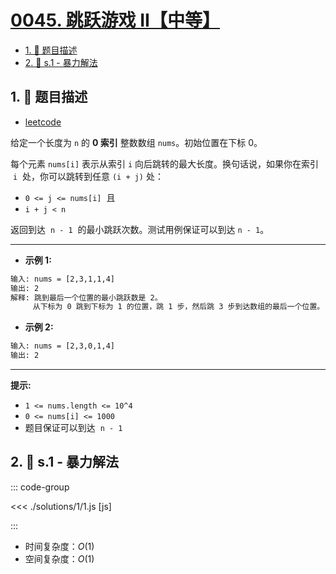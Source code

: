 # [0045. 跳跃游戏 II【中等】](https://github.com/tnotesjs/TNotes.leetcode/tree/main/notes/0045.%20%E8%B7%B3%E8%B7%83%E6%B8%B8%E6%88%8F%20II%E3%80%90%E4%B8%AD%E7%AD%89%E3%80%91)

<!-- region:toc -->

- [1. 📝 题目描述](#1--题目描述)
- [2. 🎯 s.1 - 暴力解法](#2--s1---暴力解法)

<!-- endregion:toc -->

## 1. 📝 题目描述

- [leetcode](https://leetcode.cn/problems/jump-game-ii/)

给定一个长度为 `n` 的 **0 索引** 整数数组 `nums`。初始位置在下标 0。

每个元素 `nums[i]` 表示从索引 `i` 向后跳转的最大长度。换句话说，如果你在索引  `i`  处，你可以跳转到任意 `(i + j)` 处：

- `0 <= j <= nums[i]`  且
- `i + j < n`

返回到达  `n - 1`  的最小跳跃次数。测试用例保证可以到达 `n - 1`。

---

- **示例 1:**

```txt
输入: nums = [2,3,1,1,4]
输出: 2
解释: 跳到最后一个位置的最小跳跃数是 2。
     从下标为 0 跳到下标为 1 的位置，跳 1 步，然后跳 3 步到达数组的最后一个位置。
```

- **示例 2:**

```txt
输入: nums = [2,3,0,1,4]
输出: 2
```

---

**提示:**

- `1 <= nums.length <= 10^4`
- `0 <= nums[i] <= 1000`
- 题目保证可以到达  `n - 1`

## 2. 🎯 s.1 - 暴力解法

::: code-group

<<< ./solutions/1/1.js [js]

:::

- 时间复杂度：$O(1)$
- 空间复杂度：$O(1)$
